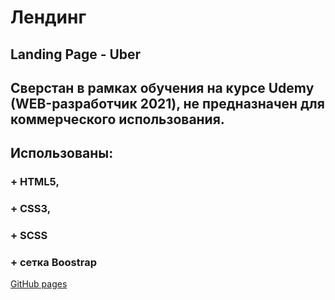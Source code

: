 # Лендинг

## Landing Page - Uber

## Сверстан в рамках обучения на курсе Udemy (WEB-разработчик 2021), не предназначен для коммерческого использования.

## Использованы: 
  ### + HTML5,
  ### + CSS3,
  ### + SCSS
  ### + сетка Boostrap
[GitHub pages](https://safonix.github.io/uber/)
